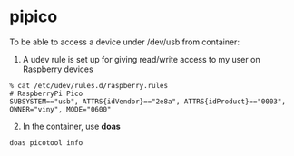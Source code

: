 # pipico

To be able to access a device under /dev/usb from container:

1. A udev rule is set up for giving read/write access to my user on Raspberry devices

```shell
% cat /etc/udev/rules.d/raspberry.rules 
# RaspberryPi Pico
SUBSYSTEM=="usb", ATTRS{idVendor}=="2e8a", ATTRS{idProduct}=="0003", OWNER="viny", MODE="0600"
```

2. In the container, use **doas**

```shell
doas picotool info
```
